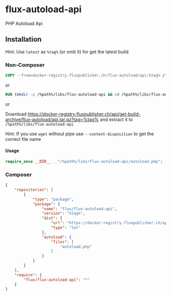 # flux-autoload-api

PHP Autoload Api

## Installation

Hint: Use `latest` as `%tag%` (or omit it) for get the latest build

### Non-Composer

```dockerfile
COPY --from=docker-registry.fluxpublisher.ch/flux-autoload/api:%tag% /flux-autoload-api /%path%/libs/flux-autoload-api
```

or

```dockerfile
RUN (mkdir -p /%path%/libs/flux-autoload-api && cd /%path%/libs/flux-autoload-api && wget -O - https://docker-registry.fluxpublisher.ch/api/get-build-archive/flux-autoload/api.tar.gz?tag=%tag% | tar -xz --strip-components=1)
```

or

Download https://docker-registry.fluxpublisher.ch/api/get-build-archive/flux-autoload/api.tar.gz?tag=%tag% and extract it to `/%path%/libs/flux-autoload-api`

Hint: If you use `wget` without pipe use `--content-disposition` to get the correct file name

#### Usage

```php
require_once __DIR__ . "/%path%/libs/flux-autoload-api/autoload.php";
```

### Composer

```json
{
    "repositories": [
        {
            "type": "package",
            "package": {
                "name": "flux/flux-autoload-api",
                "version": "%tag%",
                "dist": {
                    "url": "https://docker-registry.fluxpublisher.ch/api/get-build-archive/flux-autoload/api.tar.gz?tag=%tag%",
                    "type": "tar"
                },
                "autoload": {
                    "files": [
                        "autoload.php"
                    ]
                }
            }
        }
    ],
    "require": {
        "flux/flux-autoload-api": "*"
    }
}
```
